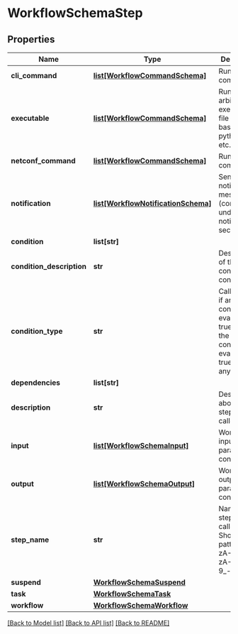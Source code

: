 # WorkflowSchemaStep

## Properties
Name | Type | Description | Notes
------------ | ------------- | ------------- | -------------
**cli_command** | [**list[WorkflowCommandSchema]**](WorkflowCommandSchema.md) | Run CLI command(s) | [optional] 
**executable** | [**list[WorkflowCommandSchema]**](WorkflowCommandSchema.md) | Run an arbitrary executable file such as bash, python, ruby, etc. | [optional] 
**netconf_command** | [**list[WorkflowCommandSchema]**](WorkflowCommandSchema.md) | Run netconf command(s) | [optional] 
**notification** | [**list[WorkflowNotificationSchema]**](WorkflowNotificationSchema.md) | Send a notification message (configured under notification section) | [optional] 
**condition** | **list[str]** |  | [optional] 
**condition_description** | **str** | Description of the configured conditions | [optional] 
**condition_type** | **str** | Call the step if any of the conditions evaluates to true or all of the conditions evaluate to true (default any) | [optional] 
**dependencies** | **list[str]** |  | [optional] 
**description** | **str** | Description about the step being called | [optional] 
**input** | [**list[WorkflowSchemaInput]**](WorkflowSchemaInput.md) | Workflow input parameters configuration | [optional] 
**output** | [**list[WorkflowSchemaOutput]**](WorkflowSchemaOutput.md) | Workflow output parameters configuration | [optional] 
**step_name** | **str** | Name of the step being called. Should be of pattern [a-zA-Z][a-zA-Z0-9_-]* | 
**suspend** | [**WorkflowSchemaSuspend**](WorkflowSchemaSuspend.md) |  | [optional] 
**task** | [**WorkflowSchemaTask**](WorkflowSchemaTask.md) |  | [optional] 
**workflow** | [**WorkflowSchemaWorkflow**](WorkflowSchemaWorkflow.md) |  | [optional] 

[[Back to Model list]](../README.md#documentation-for-models) [[Back to API list]](../README.md#documentation-for-api-endpoints) [[Back to README]](../README.md)


